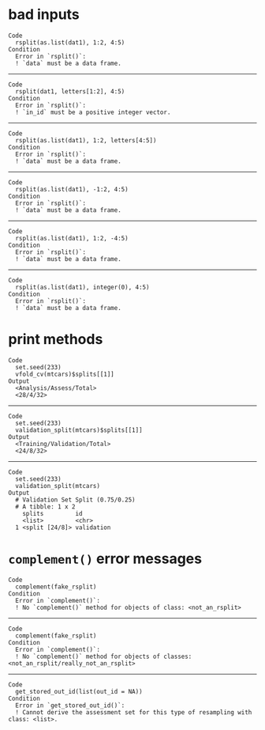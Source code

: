 # bad inputs

    Code
      rsplit(as.list(dat1), 1:2, 4:5)
    Condition
      Error in `rsplit()`:
      ! `data` must be a data frame.

---

    Code
      rsplit(dat1, letters[1:2], 4:5)
    Condition
      Error in `rsplit()`:
      ! `in_id` must be a positive integer vector.

---

    Code
      rsplit(as.list(dat1), 1:2, letters[4:5])
    Condition
      Error in `rsplit()`:
      ! `data` must be a data frame.

---

    Code
      rsplit(as.list(dat1), -1:2, 4:5)
    Condition
      Error in `rsplit()`:
      ! `data` must be a data frame.

---

    Code
      rsplit(as.list(dat1), 1:2, -4:5)
    Condition
      Error in `rsplit()`:
      ! `data` must be a data frame.

---

    Code
      rsplit(as.list(dat1), integer(0), 4:5)
    Condition
      Error in `rsplit()`:
      ! `data` must be a data frame.

# print methods

    Code
      set.seed(233)
      vfold_cv(mtcars)$splits[[1]]
    Output
      <Analysis/Assess/Total>
      <28/4/32>

---

    Code
      set.seed(233)
      validation_split(mtcars)$splits[[1]]
    Output
      <Training/Validation/Total>
      <24/8/32>

---

    Code
      set.seed(233)
      validation_split(mtcars)
    Output
      # Validation Set Split (0.75/0.25)  
      # A tibble: 1 x 2
        splits         id        
        <list>         <chr>     
      1 <split [24/8]> validation

# `complement()` error messages

    Code
      complement(fake_rsplit)
    Condition
      Error in `complement()`:
      ! No `complement()` method for objects of class: <not_an_rsplit>

---

    Code
      complement(fake_rsplit)
    Condition
      Error in `complement()`:
      ! No `complement()` method for objects of classes: <not_an_rsplit/really_not_an_rsplit>

---

    Code
      get_stored_out_id(list(out_id = NA))
    Condition
      Error in `get_stored_out_id()`:
      ! Cannot derive the assessment set for this type of resampling with class: <list>.

